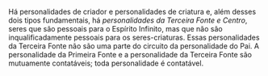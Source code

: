 ﻿Há personalidades de criador e personalidades de criatura e, além desses dois tipos fundamentais, há <I>personalidades da Terceira Fonte e Centro</I>, seres que são pessoais para o Espírito Infinito, mas que não são inqualificadamente pessoais para os seres-criaturas. Essas personalidades da Terceira Fonte não são uma parte do circuito da personalidade do Pai. A personalidade da Primeira Fonte e a personalidade da Terceira Fonte são mutuamente contatáveis; toda  personalidade é contatável.